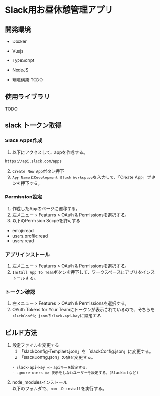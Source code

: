 # Slack用お昼休憩管理アプリ

## 開発環境
- Docker
- Vuejs
- TypeScript
- NodeJS

- 環境構築
TODO

## 使用ライブラリ
TODO

## slack トークン取得
### Slack Apps作成
1. 以下にアクセスして、appを作成する。
```
https://api.slack.com/apps
````
2. `Create New App`ボタン押下
3. `App Name`と`Development Slack Workspace`を入力して、「Create App」ボタンを押下する。

### Permission設定
1. 作成したAppのページに遷移する。
2. 左メニュー > Features > OAuth & Permissionsを選択する。
3. 以下のPermision Scopeを許可する
- emoji:read
- users.profile:read
- users:read

### アプリインストール
1. 左メニュー > Features > OAuth & Permissionsを選択する。
2. `Install App To Team`ボタンを押下して、ワークスペースにアプリをインストールする。

### トークン確認
1. 左メニュー > Features > OAuth & Permissionsを選択する。
2. OAuth Tokens for Your Teamにトークンが表示されているので、そちらを`slackConfig.json`の`slack-api-key`に設定する

## ビルド方法
1. 設定ファイルを変更する
    1. 「slackConfig-Templaet.json」を「slackConfig.json」に変更する。
    2. 「slackConfig.json」の値を変更する。  
     ```
     - slack-api-key => apiキーを設定する。  
     - ignore-users => 表示をしないユーザーを設定する。(Slackbotなど)
     ```
2. node_modulesインストール  
以下のフォルダで、`npm -D install`を実行する。